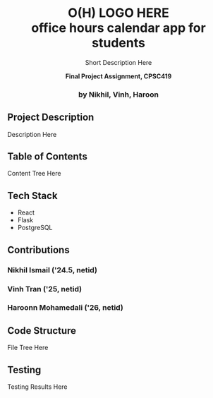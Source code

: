 <h1 align="center">
<!--   <img src="frontend/assets/white-bg-logo.png" width="400" /> -->
<!--   <br/> -->
  O(H) LOGO HERE
  <br/>
  office hours calendar app for students
</h1>

<div align="center">
  <p>
    Short Description Here
  </p>
  <p>
    <strong>Final Project Assignment, CPSC419</strong>
  </p>
</div>

<h3 align="center">by Nikhil, Vinh, Haroon</h3>

## Project Description

Description Here

## Table of Contents

Content Tree Here

## Tech Stack

- React
- Flask
- PostgreSQL

## Contributions

### Nikhil Ismail ('24.5, netid)

### Vinh Tran ('25, netid)

### Haroonn Mohamedali ('26, netid)

## Code Structure

File Tree Here

## Testing

Testing Results Here

